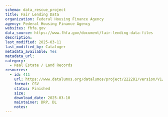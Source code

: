 ```yaml
---
schema: data_rescue_project 
title: Fair Lending Data
organization: Federal Housing Finance Agency
agency: Federal Housing Finance Agency
websites: fhfa.gov
data_source: https://www.fhfa.gov/document/fair-lending-data-files
description: 
last_modified: 2025-03-11
last_modified_by: Cataloger
metadata_available: Yes
metadata_url: 
category:
  - Real Estate / Land Records
resources:
  - id: 411
    url: https://www.datalumos.org/datalumos/project/222281/version/V1/view
    format: CSV
    status: Finished
    size: 
    download_date: 2025-03-10
    maintainer: DRP, DL
    notes: 
---
```

